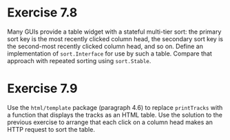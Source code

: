 # Exercise 7.8

Many GUIs provide a table widget with a stateful multi-tier sort: the primary
sort key is the most recently clicked column head, the secondary sort key is
the second-most recently clicked column head, and so on. Define an
implementation of `sort.Interface` for use by such a table. Compare that
approach with repeated sorting using `sort.Stable`.

# Exercise 7.9

Use the `html/template` package (paragraph 4.6) to replace `printTracks` with a
function that displays the tracks as an HTML table. Use the solution to the
previous exercise to arrange that each click on a column head makes an HTTP
request to sort the table.
